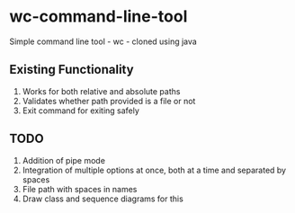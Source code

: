 # wc-command-line-tool
Simple command line tool - wc - cloned using java

## Existing Functionality
1. Works for both relative and absolute paths
2. Validates whether path provided is a file or not
3. Exit command for exiting safely

## TODO
1. Addition of pipe mode
2. Integration of multiple options at once, both at a time
and separated by spaces
3. File path with spaces in names
4. Draw class and sequence diagrams for this
